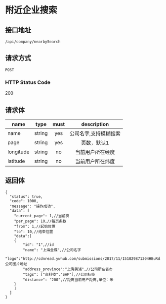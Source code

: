 # 附近企业搜索

## 接口地址

`/api/company/nearbySearch`

## 请求方式

`POST`

### HTTP Status Code

200

## 请求体

| name     | type     | must     | description |
|----------|:--------:|:--------:|:--------:|
| name   | string   | yes     | 公司名字,支持模糊搜索 |
| page   | string   | yes     | 页数，默认1 |
| longitude   | string   | no     | 当前用户所在经度 |
| latitude   | string   | no     | 当前用户所在纬度 |



## 返回体

```json5
{
  "status": true,
  "code": 1000,
  "message": "操作成功",
  "data": [
    "current_page": 1,//当前页
    "per_page": 10,//每页条数
    "from": 1,//起始位置
    "to": 10,//结束位置
    "data":[
    {
        "id": "1",//id
        "name": "上海金蝶",//公司名字
        "logo":"http://cdnread.ywhub.com/submissions/2017/11/151029871304HBuRd.jpeg",//公司图片地址
        "address_province":"上海黄浦",//公司所在省市
        "tags": ["高科技","SAP"],//公司标签
        "distance": "200",//距离当前用户距离,单位：米
    }
    ]
  ]
}
``` 

